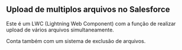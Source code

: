 ## Upload de multiplos arquivos no Salesforce

<p>Este é um LWC (Lightning Web Component) com a função de realizar upload de vários arquivos simultaneamente.</p>
<p>Conta também com um sistema de exclusão de arquivos.</p>
